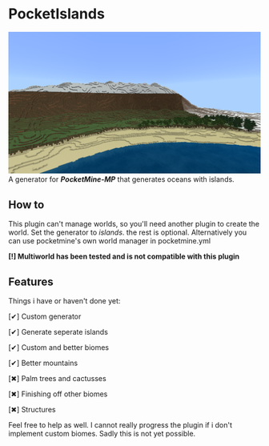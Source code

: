 # PocketIslands
![alt text](media/picture.png)
A generator for ***PocketMine-MP*** that generates oceans with islands.
## How to
This plugin can't manage worlds, so you'll need another plugin to create the world.
Set the generator to *islands*. the rest is optional. Alternatively you can use pocketmine's own world manager in pocketmine.yml

**[!] Multiworld has been tested and is not compatible with this plugin**

## Features
Things i have or haven't done yet:
 
 [✔] Custom generator
 
 [✔] Generate seperate islands
 
 [✔] Custom and better biomes
 
 [✔] Better mountains
 
 [✖] Palm trees and cactusses
 
 [✖] Finishing off other biomes
 
 [✖] Structures
 
Feel free to help as well. I cannot really progress the plugin if i don't implement custom biomes. Sadly this is not yet possible.